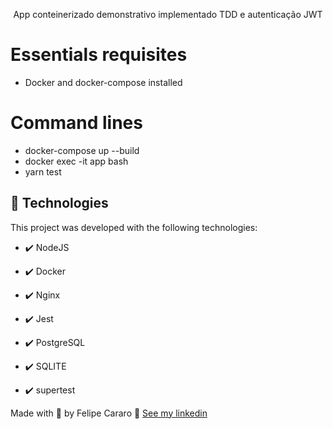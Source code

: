 <p align="center">App conteinerizado demonstrativo implementado TDD e autenticação JWT</p>

# Essentials requisites

- Docker and docker-compose installed

# Command lines

- docker-compose up --build
- docker exec -it app bash
- yarn test

## 🚀 Technologies

This project was developed with the following technologies:

- ✔️ NodeJS

- ✔️ Docker

- ✔️ Nginx

- ✔️ Jest

- ✔️ PostgreSQL

- ✔️ SQLITE

- ✔️ supertest

Made with 💜 by Felipe Cararo 👋 [See my linkedin](https://www.linkedin.com/in/felipe-gorges-cararo-a35303124/)
